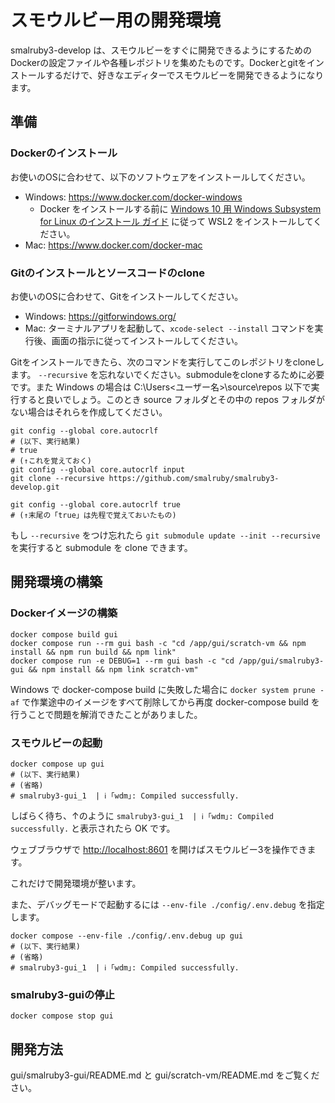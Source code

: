 # スモウルビー用の開発環境

smalruby3-develop は、スモウルビーをすぐに開発できるようにするためのDockerの設定ファイルや各種レポジトリを集めたものです。Dockerとgitをインストールするだけで、好きなエディターでスモウルビーを開発できるようになります。

## 準備

### Dockerのインストール

お使いのOSに合わせて、以下のソフトウェアをインストールしてください。

- Windows: <https://www.docker.com/docker-windows>
  - Docker をインストールする前に [Windows 10 用 Windows Subsystem for Linux のインストール ガイド](https://docs.microsoft.com/ja-jp/windows/wsl/install-win10) に従って WSL2 をインストールしてください。
- Mac: <https://www.docker.com/docker-mac>

### Gitのインストールとソースコードのclone

お使いのOSに合わせて、Gitをインストールしてください。

- Windows: <https://gitforwindows.org/>
- Mac: ターミナルアプリを起動して、`xcode-select --install` コマンドを実行後、画面の指示に従ってインストールしてください。

Gitをインストールできたら、次のコマンドを実行してこのレポジトリをcloneします。 `--recursive` を忘れないでください。submoduleをcloneするために必要です。また Windows の場合は C:\Users\<ユーザー名>\source\repos 以下で実行すると良いでしょう。このとき source フォルダとその中の repos フォルダがない場合はそれらを作成してください。

```shell
git config --global core.autocrlf
# (以下、実行結果)
# true
# (↑これを覚えておく)
git config --global core.autocrlf input
git clone --recursive https://github.com/smalruby/smalruby3-develop.git

git config --global core.autocrlf true
# (↑末尾の「true」は先程で覚えておいたもの)
```

もし `--recursive` をつけ忘れたら `git submodule update --init --recursive` を実行すると submodule を clone できます。

## 開発環境の構築

### Dockerイメージの構築

```shell
docker compose build gui
docker compose run --rm gui bash -c "cd /app/gui/scratch-vm && npm install && npm run build && npm link"
docker compose run -e DEBUG=1 --rm gui bash -c "cd /app/gui/smalruby3-gui && npm install && npm link scratch-vm"
```

Windows で docker-compose build に失敗した場合に `docker system prune -af` で作業途中のイメージをすべて削除してから再度 docker-compose build を行うことで問題を解消できたことがありました。

### スモウルビーの起動

```shell
docker compose up gui
# (以下、実行結果)
# (省略)
# smalruby3-gui_1  | ℹ ｢wdm｣: Compiled successfully.
```

しばらく待ち、↑のように `smalruby3-gui_1  | ℹ ｢wdm｣: Compiled successfully.` と表示されたら OK です。

ウェブブラウザで <http://localhost:8601> を開けばスモウルビー3を操作できます。

これだけで開発環境が整います。

また、デバッグモードで起動するには `--env-file ./config/.env.debug` を指定します。

```shell
docker compose --env-file ./config/.env.debug up gui
# (以下、実行結果)
# (省略)
# smalruby3-gui_1  | ℹ ｢wdm｣: Compiled successfully.
```

### smalruby3-guiの停止

```shell
docker compose stop gui
```

## 開発方法

gui/smalruby3-gui/README.md と gui/scratch-vm/README.md をご覧ください。
